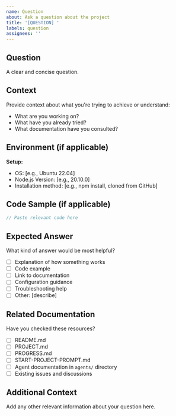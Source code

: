 ```yaml
---
name: Question
about: Ask a question about the project
title: '[QUESTION] '
labels: question
assignees: ''
---
```


## Question

A clear and concise question.

## Context

Provide context about what you're trying to achieve or understand:

- What are you working on?
- What have you already tried?
- What documentation have you consulted?

## Environment (if applicable)

**Setup:**
- OS: [e.g., Ubuntu 22.04]
- Node.js Version: [e.g., 20.10.0]
- Installation method: [e.g., npm install, cloned from GitHub]

## Code Sample (if applicable)

```typescript
// Paste relevant code here
```

## Expected Answer

What kind of answer would be most helpful?

- [ ] Explanation of how something works
- [ ] Code example
- [ ] Link to documentation
- [ ] Configuration guidance
- [ ] Troubleshooting help
- [ ] Other: [describe]

## Related Documentation

Have you checked these resources?

- [ ] README.md
- [ ] PROJECT.md
- [ ] PROGRESS.md
- [ ] START-PROJECT-PROMPT.md
- [ ] Agent documentation in `agents/` directory
- [ ] Existing issues and discussions

## Additional Context

Add any other relevant information about your question here.
